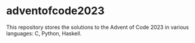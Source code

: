 # adventofcode2023

This repository stores the solutions to the Advent of Code 2023 in various languages: C, Python, Haskell.
